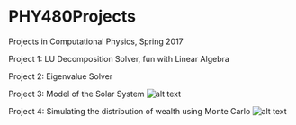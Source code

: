 # PHY480Projects
Projects in Computational Physics, Spring 2017

Project 1:
LU Decomposition Solver, fun with Linear Algebra

Project 2:
Eigenvalue Solver

Project 3:
Model of the Solar System
![alt text](https://github.com/victoreram/PHY480Projects/blob/master/Project3/solar_system_no_interactions.png "The Solar System")


Project 4:
Simulating the distribution of wealth using Monte Carlo
![alt text](https://github.com/victoreram/PHY480Projects/blob/master/Project4/Pareto_initial.png "The Pareto Distribution")

